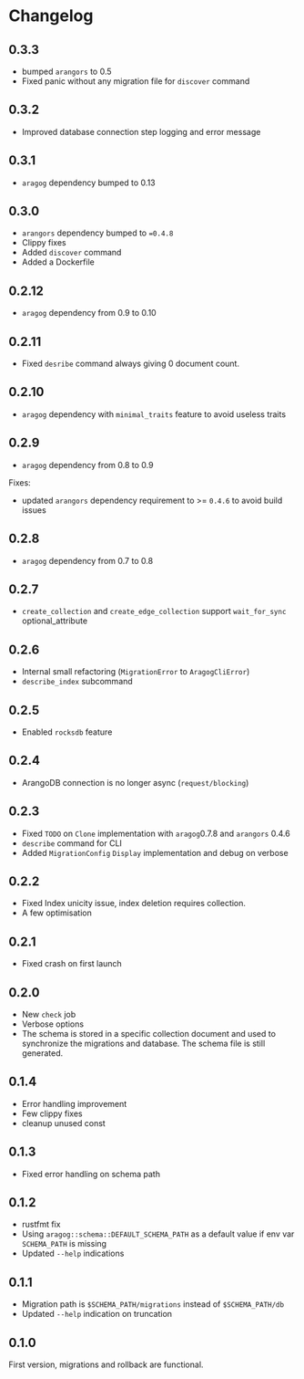 # Changelog

## 0.3.3

* bumped `arangors` to 0.5
* Fixed panic without any migration file for `discover` command

## 0.3.2

* Improved database connection step logging and error message

## 0.3.1

* `aragog` dependency bumped to 0.13

## 0.3.0

* `arangors` dependency bumped to `=0.4.8`
* Clippy fixes
* Added `discover` command
* Added a Dockerfile

## 0.2.12

* `aragog` dependency from 0.9 to 0.10

## 0.2.11

* Fixed `desribe` command always giving 0 document count.

## 0.2.10

* `aragog` dependency with `minimal_traits` feature to avoid useless traits

## 0.2.9

* `aragog` dependency from 0.8 to 0.9

Fixes:
  
* updated `arangors` dependency requirement to >= `0.4.6` to avoid build issues

## 0.2.8

* `aragog` dependency from 0.7 to 0.8

## 0.2.7

* `create_collection` and `create_edge_collection` support `wait_for_sync` optional_attribute

## 0.2.6

* Internal small refactoring (`MigrationError` to `AragogCliError`)
* `describe_index` subcommand

## 0.2.5

* Enabled `rocksdb` feature

## 0.2.4

* ArangoDB connection is no longer async (`request/blocking`)

## 0.2.3

* Fixed `TODO` on `Clone` implementation with `aragog`0.7.8 and `arangors` 0.4.6
* `describe` command for CLI
* Added `MigrationConfig` `Display` implementation and debug on verbose

## 0.2.2

* Fixed Index unicity issue, index deletion requires collection.
* A few optimisation

## 0.2.1

* Fixed crash on first launch

## 0.2.0

* New `check` job
* Verbose options
* The schema is stored in a specific collection document and used to synchronize the migrations and database. The schema file is still generated.

## 0.1.4

* Error handling improvement
* Few clippy fixes
* cleanup unused const

## 0.1.3

* Fixed error handling on schema path

## 0.1.2

* rustfmt fix
* Using `aragog::schema::DEFAULT_SCHEMA_PATH` as a default value if env var `SCHEMA_PATH` is missing
* Updated `--help` indications

## 0.1.1

* Migration path is `$SCHEMA_PATH/migrations` instead of `$SCHEMA_PATH/db`
* Updated `--help` indication on truncation

## 0.1.0

First version, migrations and rollback are functional.
